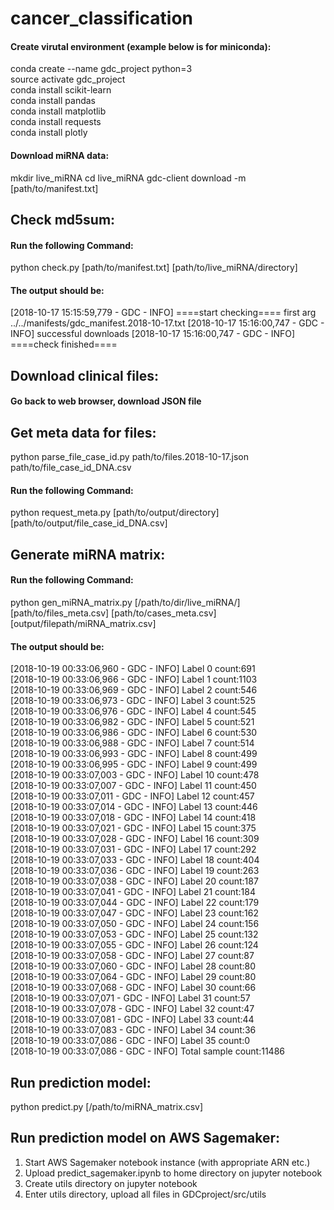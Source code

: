 # cancer_classification

#### Create virutal environment (example below is for miniconda):

conda create --name gdc_project python=3 <br>
source activate gdc_project <br>
conda install scikit-learn<br>
conda install pandas<br>
conda install matplotlib<br>
conda install requests<br>
conda install plotly<br>


#### Download miRNA data:
mkdir live_miRNA
cd live_miRNA
gdc-client download -m [path/to/manifest.txt]

## Check md5sum:
#### Run the following Command:
python check.py [path/to/manifest.txt] [path/to/live_miRNA/directory]
#### The output should be: 
[2018-10-17 15:15:59,779 - GDC - INFO] ====start checking====
first arg ../../manifests/gdc_manifest.2018-10-17.txt
[2018-10-17 15:16:00,747 - GDC - INFO] successful downloads
[2018-10-17 15:16:00,747 - GDC - INFO] ====check finished====

## Download clinical files:
#### Go back to web browser, download JSON file


## Get meta data for files:
python parse_file_case_id.py path/to/files.2018-10-17.json path/to/file_case_id_DNA.csv
#### Run the following Command:
python request_meta.py [path/to/output/directory] [path/to/output/file_case_id_DNA.csv]

## Generate miRNA matrix:
#### Run the following Command:
python gen_miRNA_matrix.py [/path/to/dir/live_miRNA/] [path/to/files_meta.csv] [path/to/cases_meta.csv] [output/filepath/miRNA_matrix.csv]
#### The output should be:
[2018-10-19 00:33:06,960 - GDC - INFO] Label 0 count:691 <br>
[2018-10-19 00:33:06,966 - GDC - INFO] Label 1 count:1103 <br>
[2018-10-19 00:33:06,969 - GDC - INFO] Label 2 count:546 <br>
[2018-10-19 00:33:06,973 - GDC - INFO] Label 3 count:525 <br>
[2018-10-19 00:33:06,976 - GDC - INFO] Label 4 count:545 <br>
[2018-10-19 00:33:06,982 - GDC - INFO] Label 5 count:521 <br>
[2018-10-19 00:33:06,986 - GDC - INFO] Label 6 count:530 <br>
[2018-10-19 00:33:06,988 - GDC - INFO] Label 7 count:514 <br>
[2018-10-19 00:33:06,993 - GDC - INFO] Label 8 count:499 <br>
[2018-10-19 00:33:06,995 - GDC - INFO] Label 9 count:499 <br>
[2018-10-19 00:33:07,003 - GDC - INFO] Label 10 count:478 <br>
[2018-10-19 00:33:07,007 - GDC - INFO] Label 11 count:450 <br>
[2018-10-19 00:33:07,011 - GDC - INFO] Label 12 count:457 <br>
[2018-10-19 00:33:07,014 - GDC - INFO] Label 13 count:446 <br>
[2018-10-19 00:33:07,018 - GDC - INFO] Label 14 count:418 <br>
[2018-10-19 00:33:07,021 - GDC - INFO] Label 15 count:375 <br>
[2018-10-19 00:33:07,028 - GDC - INFO] Label 16 count:309 <br>
[2018-10-19 00:33:07,031 - GDC - INFO] Label 17 count:292 <br>
[2018-10-19 00:33:07,033 - GDC - INFO] Label 18 count:404 <br>
[2018-10-19 00:33:07,036 - GDC - INFO] Label 19 count:263 <br>
[2018-10-19 00:33:07,038 - GDC - INFO] Label 20 count:187 <br>
[2018-10-19 00:33:07,041 - GDC - INFO] Label 21 count:184 <br>
[2018-10-19 00:33:07,044 - GDC - INFO] Label 22 count:179 <br>
[2018-10-19 00:33:07,047 - GDC - INFO] Label 23 count:162 <br>
[2018-10-19 00:33:07,050 - GDC - INFO] Label 24 count:156 <br>
[2018-10-19 00:33:07,053 - GDC - INFO] Label 25 count:132 <br>
[2018-10-19 00:33:07,055 - GDC - INFO] Label 26 count:124 <br>
[2018-10-19 00:33:07,058 - GDC - INFO] Label 27 count:87 <br>
[2018-10-19 00:33:07,060 - GDC - INFO] Label 28 count:80 <br>
[2018-10-19 00:33:07,064 - GDC - INFO] Label 29 count:80 <br>
[2018-10-19 00:33:07,068 - GDC - INFO] Label 30 count:66 <br>
[2018-10-19 00:33:07,071 - GDC - INFO] Label 31 count:57 <br>
[2018-10-19 00:33:07,078 - GDC - INFO] Label 32 count:47 <br>
[2018-10-19 00:33:07,081 - GDC - INFO] Label 33 count:44 <br>
[2018-10-19 00:33:07,083 - GDC - INFO] Label 34 count:36 <br>
[2018-10-19 00:33:07,086 - GDC - INFO] Label 35 count:0 <br>
[2018-10-19 00:33:07,086 - GDC - INFO] Total sample count:11486

## Run prediction model:
python predict.py [/path/to/miRNA_matrix.csv]



## Run prediction model on AWS Sagemaker:
1. Start AWS Sagemaker notebook instance (with appropriate ARN etc.)
2. Upload predict_sagemaker.ipynb to home directory on jupyter notebook 
3. Create utils directory on jupyter notebook
4. Enter utils directory, upload all files in GDCproject/src/utils 
